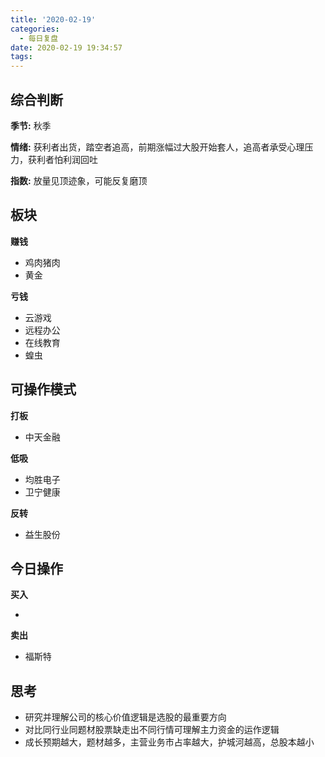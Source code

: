 ```yaml
---
title: '2020-02-19'
categories:
  - 每日复盘
date: 2020-02-19 19:34:57
tags:
---
```

## 综合判断
**季节:** 秋季

**情绪:** 获利者出货，踏空者追高，前期涨幅过大股开始套人，追高者承受心理压力，获利者怕利润回吐

**指数:** 放量见顶迹象，可能反复磨顶

## 板块
**赚钱**

- 鸡肉猪肉
- 黄金

**亏钱**

- 云游戏
- 远程办公
- 在线教育
- 蝗虫

## 可操作模式
**打板**

- 中天金融

**低吸**

- 均胜电子
- 卫宁健康

**反转**

- 益生股份

## 今日操作
**买入**

- 


**卖出**

- 福斯特

## 思考
- 研究并理解公司的核心价值逻辑是选股的最重要方向
- 对比同行业同题材股票缺走出不同行情可理解主力资金的运作逻辑
- 成长预期越大，题材越多，主营业务市占率越大，护城河越高，总股本越小
